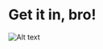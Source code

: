 Get it in, bro!
===============

![Alt text](https://github.com/DionnV/Getitinbro/blob/master/logo.jpg "Kodi Coding")
